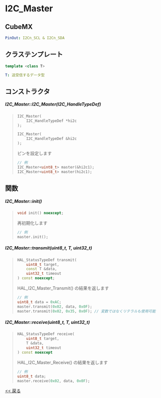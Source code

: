 # I2C_Master

## CubeMX
```yaml
PinOut: I2Cn_SCL & I2Cn_SDA
```

## クラステンプレート
```c++
template <class T>
```
```yaml
T: 送受信するデータ型
```

## コンストラクタ
##### I2C_Master::I2C_Master(I2C_HandleTypeDef)
> ```c++
> I2C_Master(
>     I2C_HandleTypeDef *hi2c
> );
> ```
> ```c++
> I2C_Master(
>     I2C_HandleTypeDef &hi2c
> );
> ```
> ピンを設定します  
> ```c++
> // 例
> I2C_Master<uint8_t> master(&hi2c1);
> I2C_Master<uint8_t> master(hi2c1);
> ```

## 関数
##### I2C_Master::init()
> ```c++
> void init() noexcept;
> ```
> 再初期化します  
> ```c++
> // 例
> master.init();
> ```

##### I2C_Master::transmit(uint8_t, T, uint32_t)
> ```c++
> HAL_StatusTypeDef transmit(
>     uint8_t target,
>     const T &data,
>     uint32_t timeout
> ) const noexcept;
> ```
> HAL_I2C_Master_Transmit() の結果を返します  
> ```c++
> // 例
> uint8_t data = 0xAC;
> master.transmit(0x02, data, 0x0F);
> master.transmit(0x02, 0x35, 0x0F); // 変数ではなくリテラルも使用可能
> ```

##### I2C_Master::receive(uint8_t, T, uint32_t)
> ```c++
> HAL_StatusTypeDef receive(
>     uint8_t target,
>     T &data,
>     uint32_t timeout
> ) const noexcept
> ```
> HAL_I2C_Master_Receive() の結果を返します  
> ```c++
> // 例
> uint8_t data;
> master.receive(0x02, data, 0x0F);
> ```

[<< 戻る](../INDEX.md)